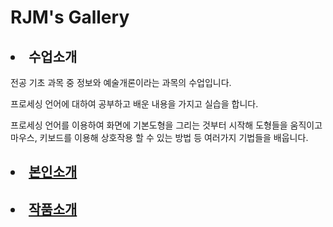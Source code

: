 <html>
<head>
  <title>RJM's Gallery</title>
  <meta charset=utf-8">
</head>
<body>
<h1>RJM's Gallery</h1>
<ui>
  <h2><li>수업소개</li></h2>
 <p>전공 기초 과목 중 정보와 예술개론이라는 과목의 수업입니다.</p>
 <p>프로세싱 언어에 대하여 공부하고 배운 내용을 가지고 실습을 합니다.</p>
 <p>프로세싱 언어를 이용하여 화면에 기본도형을 그리는 것부터 시작해 도형들을 움직이고 
마우스, 키보드를 이용해 상호작용 할 수 있는 방법 등 
여러가지 기법들을 배웁니다.</p>
  <h2><li><a href= "링크" target="_blank" title="본인소개">본인소개</a></li></h2>
  <h2><li><a href= "링크" target="_blank" title="작품소개">작품소개</a></li></h2>
<ui>
</body>
</html>
